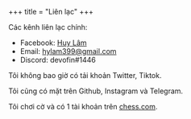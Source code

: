 +++
title = "Liên lạc"
+++

Các kênh liên lạc chính:
- Facebook: [Huy Lâm](https://www.facebook.com/harryph99/)
- Email: hylam399@gmail.com
- Discord: devofin#1446

Tôi không bao giờ có tải khoản Twitter, Tiktok.

Tôi cũng có mặt trên Github, Instagram và Telegram.

Tôi chơi cờ và có 1 tài khoản trên [chess.com](https://chess.com/harryph9).